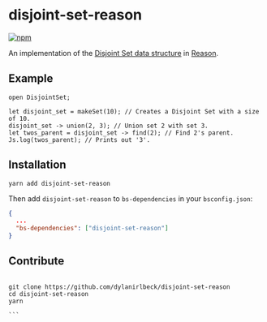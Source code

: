 # disjoint-set-reason

[![npm](https://img.shields.io/npm/v/disjoint-set-reason.svg)](https://www.npmjs.com/package/disjoint-set-reason)

An implementation of the [Disjoint Set data structure](https://en.wikipedia.org/wiki/Disjoint-set_data_structure) in [Reason](https://reasonml.github.io/en/).

## Example

```reason
open DisjointSet;

let disjoint_set = makeSet(10); // Creates a Disjoint Set with a size of 10.
disjoint_set -> union(2, 3); // Union set 2 with set 3.
let twos_parent = disjoint_set -> find(2); // Find 2's parent.
Js.log(twos_parent); // Prints out '3'.
```

## Installation

```shell
yarn add disjoint-set-reason
```

Then add `disjoint-set-reason` to `bs-dependencies` in your `bsconfig.json`:

```json
{
  ...
  "bs-dependencies": ["disjoint-set-reason"]
}
```

## Contribute

````

git clone https://github.com/dylanirlbeck/disjoint-set-reason
cd disjoint-set-reason
yarn

```
````
